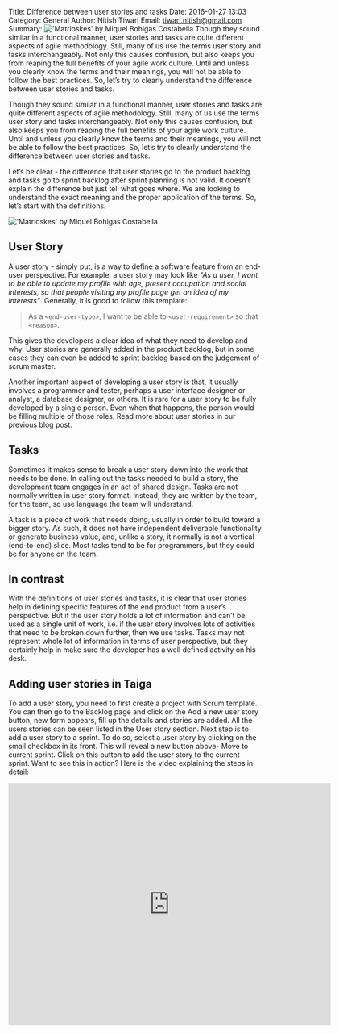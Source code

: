 Title: Difference between user stories and tasks
Date: 2016-01-27 13:03
Category: General
Author: Nitish Tiwari
Email: tiwari.nitish@gmail.com
Summary: !['Matrioskes' by Miquel Bohigas Costabella]({filename}/images/2016-01-27_difference_between_user_stories_and_tasks/matrioskes.jpg) Though they sound similar in a functional manner, user stories and tasks are quite different aspects of agile methodology. Still, many of us use the terms user story and tasks interchangeably. Not only this causes confusion, but also keeps you from reaping the full benefits of your agile work culture. Until and unless you clearly know the terms and their meanings, you will not be able to follow the best practices. So, let’s try to clearly understand the difference between user stories and tasks.

Though they sound similar in a functional manner, user stories and tasks are quite different aspects of agile methodology. Still, many of us use the terms user story and tasks interchangeably. Not only this causes confusion, but also keeps you from reaping the full benefits of your agile work culture. Until and unless you clearly know the terms and their meanings, you will not be able to follow the best practices. So, let’s try to clearly understand the difference between user stories and tasks.

Let’s be clear - the difference that user stories go to the product backlog and tasks go to sprint backlog after sprint planning is not valid. It doesn’t explain the difference but just tell what goes where. We are looking to understand the exact meaning and the proper application of the terms. So, let’s start with the definitions.

!['Matrioskes' by Miquel Bohigas Costabella]({filename}/images/2016-01-27_difference_between_user_stories_and_tasks/matrioskes.jpg)

## User Story

A user story - simply put, is a way to define a software feature from an end-user perspective. For example, a user story may look like *"As a user, I want to be able to update my profile with age, present occupation and social interests, so that people visiting my profile page get an idea of my interests"*. Generally, it is good to follow this template:

> As a `<end-user-type>`, I want to be able to `<user-requirement>` so that `<reason>`.

This gives the developers a clear idea of what they need to develop and why. User stories are generally added in the product backlog, but in some cases they can even be added to sprint backlog based on the judgement of scrum master.

Another important aspect of developing a user story is that, it usually involves a programmer and tester, perhaps a user interface designer or analyst, a database designer, or others. It is rare for a user story to be fully developed by a single person. Even when that happens, the person would be filling multiple of those roles. Read more about user stories in our previous blog post.

## Tasks

Sometimes it makes sense to break a user story down into the work that needs to be done. In calling out the tasks needed to build a story, the development team engages in an act of shared design. Tasks are not normally written in user story format. Instead, they are written by the team, for the team, so use language the team will understand.

A task is a piece of work that needs doing, usually in order to build toward a bigger story. As such, it does not have independent deliverable functionality or generate business value, and, unlike a story, it normally is not a vertical (end-to-end) slice. Most tasks tend to be for programmers, but they could be for anyone on the team.

## In contrast

With the definitions of user stories and tasks, it is clear that user stories help in defining specific features of the end product from a user’s perspective. But if the user story holds a lot of information and can’t be used as a single unit of work, i.e. if the user story involves lots of activities that need to be broken down further, then we use tasks. Tasks may not represent whole lot of information in terms of user perspective, but they certainly help in make sure the developer has a well defined activity on his desk.

## Adding user stories in Taiga

To add a user story, you need to first create a project with Scrum template. You can then go to the Backlog page and click on the Add a new user story button, new form appears, fill up the details and stories are added. All the users stories can be seen listed in the User story section. Next step is to add a user story to a sprint. To do so, select a user story by clicking on the small checkbox in its front. This will reveal a new button above- Move to current sprint. Click on this button to add the user story to the current sprint. Want to see this in action? Here is the video explaining the steps in detail:

<iframe width="640" height="480" src="https://www.youtube-nocookie.com/embed/bYFFnnZRrNM" frameborder="0" allowfullscreen></iframe>

